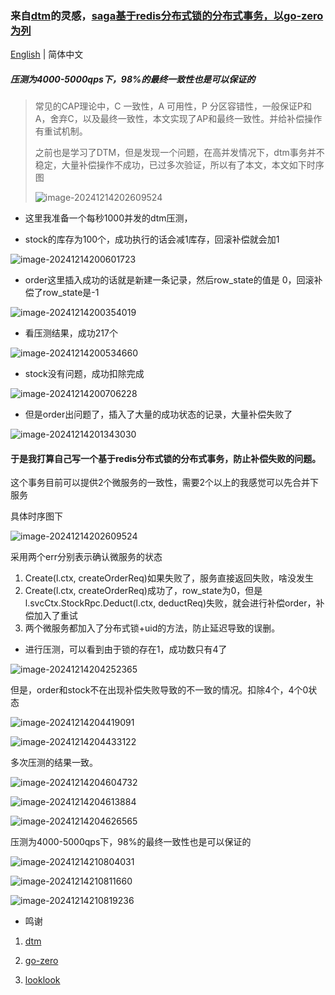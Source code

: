 ### 来自[dtm](https://dtm.pub/ref/gozero.html)的灵感，[saga基于redis分布式锁的分布式事务，以go-zero为列](https://github.com/H-H1/SAGA-go-zero)

[English](README.md) | 简体中文

##### 压测为4000-5000qps下，98%的最终一致性也是可以保证的

> 常见的CAP理论中，C 一致性，A 可用性，P 分区容错性，一般保证P和A，舍弃C，以及最终一致性，本文实现了AP和最终一致性。并给补偿操作有重试机制。
>
> 之前也是学习了DTM，但是发现一个问题，在高并发情况下，dtm事务并不稳定，大量补偿操作不成功，已过多次验证，所以有了本文，本文如下时序图
>
> ![image-20241214202609524](https://github.com/user-attachments/assets/cd42f34d-a3d8-4f31-823e-a12eaddfa56e)

- 这里我准备一个每秒1000并发的dtm压测，

- stock的库存为100个，成功执行的话会减1库存，回滚补偿就会加1

![image-20241214200601723](https://github.com/user-attachments/assets/90856cd0-8150-4a9a-aa9a-1ca9bb7148cd)


- order这里插入成功的话就是新建一条记录，然后row_state的值是 0，回滚补偿了row_state是-1

![image-20241214200354019](https://github.com/user-attachments/assets/742dbe3d-e76c-4ce1-a7d3-96ebde8f2d09)


- 看压测结果，成功217个

![image-20241214200534660](https://github.com/user-attachments/assets/b6999b00-6ac4-4037-9f3a-2efe48a30e72)


- stock没有问题，成功扣除完成

![image-20241214200706228](https://github.com/user-attachments/assets/46e99d56-f299-4606-8096-0016a7c74ae5)


- 但是order出问题了，插入了大量的成功状态的记录，大量补偿失败了

![image-20241214201343030](https://github.com/user-attachments/assets/4a8dd73a-72c7-4416-b17b-78c308278b65)


#### 于是我打算自己写一个基于redis分布式锁的分布式事务，防止补偿失败的问题。

这个事务目前可以提供2个微服务的一致性，需要2个以上的我感觉可以先合并下服务

具体时序图下

![image-20241214202609524](https://github.com/user-attachments/assets/cd42f34d-a3d8-4f31-823e-a12eaddfa56e)


采用两个err分别表示确认微服务的状态

1. Create(l.ctx, createOrderReq)如果失败了，服务直接返回失败，啥没发生
2. Create(l.ctx, createOrderReq)成功了，row_state为0，但是l.svcCtx.StockRpc.Deduct(l.ctx, deductReq)失败，就会进行补偿order，补偿加入了重试
3. 两个微服务都加入了分布式锁+uid的方法，防止延迟导致的误删。

- 进行压测，可以看到由于锁的存在1，成功数只有4了

![image-20241214204252365](https://github.com/user-attachments/assets/f2de42e3-ce75-468f-ace1-5d73c80c8b38)


但是，order和stock不在出现补偿失败导致的不一致的情况。扣除4个，4个0状态

![image-20241214204419091](https://github.com/user-attachments/assets/bb53d5ea-09ce-4a54-aca5-0f694326c450)

![image-20241214204433122](https://github.com/user-attachments/assets/1909edd3-0ee3-4282-b652-391618e014e1)



多次压测的结果一致。

![image-20241214204604732](https://github.com/user-attachments/assets/975df20c-76b4-42da-b80a-0eb13b881130)

![image-20241214204613884](https://github.com/user-attachments/assets/e748435e-fc9a-488f-95c0-176518141234)


![image-20241214204626565](https://github.com/user-attachments/assets/2046eedb-c117-41f5-8720-07246d1c0946)



压测为4000-5000qps下，98%的最终一致性也是可以保证的

![image-20241214210804031](https://github.com/user-attachments/assets/f6485935-cff3-481c-b66a-7b2ba6aaebb1)


![image-20241214210811660](https://github.com/user-attachments/assets/ab54f6f0-331b-4fa9-b441-a2131b722b6d)

![image-20241214210819236](https://github.com/user-attachments/assets/78009ccb-2af8-4793-9243-9bf21cf0b445)

- 鸣谢

1. [dtm](https://github.com/dtm-labs/dtm)

2. [go-zero](https://github.com/zeromicro/go-zero)

3. [looklook](https://github.com/zeromicro/go-zero)

   

